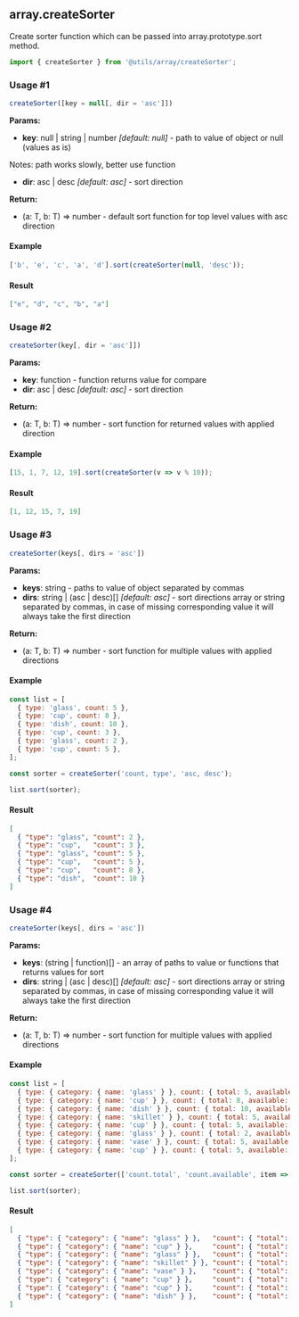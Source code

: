 ## array.createSorter

Create sorter function which can be passed into array.prototype.sort method.

```javascript
import { createSorter } from '@utils/array/createSorter';
```

### Usage #1

```javascript
createSorter([key = null[, dir = 'asc']])
```

**Params:**

* **key**: null | string | number _[default: null]_ - path to value of object or null (values as is)

Notes: path works slowly, better use function
* **dir**: asc | desc _[default: asc]_ - sort direction

**Return:**

* (a: T, b: T) => number - default sort function for top level values with asc direction

#### Example

```javascript
['b', 'e', 'c', 'a', 'd'].sort(createSorter(null, 'desc'));
```

#### Result

```json
["e", "d", "c", "b", "a"]
```

### Usage #2

```javascript
createSorter(key[, dir = 'asc']])
```

**Params:**

* **key**: function - function returns value for compare
* **dir**: asc | desc _[default: asc]_ - sort direction

**Return:**

* (a: T, b: T) => number - sort function for returned values with applied direction

#### Example

```javascript
[15, 1, 7, 12, 19].sort(createSorter(v => v % 10));
```

#### Result

```json
[1, 12, 15, 7, 19]
```

### Usage #3

```javascript
createSorter(keys[, dirs = 'asc'])
```

**Params:**

* **keys**: string - paths to value of object separated by commas
* **dirs**: string | (asc | desc)[] _[default: asc]_ - sort directions array or string separated by commas, in case of missing corresponding value it will always take the first direction

**Return:**

* (a: T, b: T) => number - sort function for multiple values with applied directions

#### Example

```javascript
const list = [
  { type: 'glass', count: 5 },
  { type: 'cup', count: 8 },
  { type: 'dish', count: 10 },
  { type: 'cup', count: 3 },
  { type: 'glass', count: 2 },
  { type: 'cup', count: 5 },
];

const sorter = createSorter('count, type', 'asc, desc');

list.sort(sorter);
```

#### Result

```json
[
  { "type": "glass", "count": 2 },
  { "type": "cup",   "count": 3 },
  { "type": "glass", "count": 5 },
  { "type": "cup",   "count": 5 },
  { "type": "cup",   "count": 8 },
  { "type": "dish",  "count": 10 }
]
```

### Usage #4

```javascript
createSorter(keys[, dirs = 'asc'])
```

**Params:**

* **keys**: (string | function)[] - an array of paths to value or functions that returns values for sort
* **dirs**: string | (asc | desc)[] _[default: asc]_ - sort directions array or string separated by commas, in case of missing corresponding value it will always take the first direction

**Return:**

* (a: T, b: T) => number - sort function for multiple values with applied directions

#### Example

```javascript
const list = [
  { type: { category: { name: 'glass' } }, count: { total: 5, available: 1 } },
  { type: { category: { name: 'cup' } }, count: { total: 8, available: 3 } },
  { type: { category: { name: 'dish' } }, count: { total: 10, available: 4 } },
  { type: { category: { name: 'skillet' } }, count: { total: 5, available: 1 } },
  { type: { category: { name: 'cup' } }, count: { total: 5, available: 3 } },
  { type: { category: { name: 'glass' } }, count: { total: 2, available: 2 } },
  { type: { category: { name: 'vase' } }, count: { total: 5, available: 1 } },
  { type: { category: { name: 'cup' } }, count: { total: 5, available: 0 } },
];

const sorter = createSorter(['count.total', 'count.available', item => item.type.category.name], 'asc, desc');

list.sort(sorter);
```

#### Result

```json
[
  { "type": { "category": { "name": "glass" } },   "count": { "total": 2,  "available": 2 } },
  { "type": { "category": { "name": "cup" } },     "count": { "total": 5,  "available": 3 } },
  { "type": { "category": { "name": "glass" } },   "count": { "total": 5,  "available": 1 } },
  { "type": { "category": { "name": "skillet" } }, "count": { "total": 5,  "available": 1 } },
  { "type": { "category": { "name": "vase" } },    "count": { "total": 5,  "available": 1 } },
  { "type": { "category": { "name": "cup" } },     "count": { "total": 5,  "available": 0 } },
  { "type": { "category": { "name": "cup" } },     "count": { "total": 8,  "available": 3 } },
  { "type": { "category": { "name": "dish" } },    "count": { "total": 10, "available": 4 } }
]
```